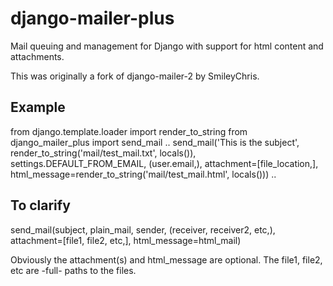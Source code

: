django-mailer-plus
==================

Mail queuing and management for Django with support for html content and attachments.

This was originally a fork of django-mailer-2 by SmileyChris.

Example
---------
from django.template.loader import render_to_string
from django_mailer_plus import send_mail
..
send_mail('This is the subject', render_to_string('mail/test_mail.txt', locals()), settings.DEFAULT_FROM_EMAIL, (user.email,), attachment=[file_location,], html_message=render_to_string('mail/test_mail.html', locals()))
..

To clarify
---------
send_mail(subject, plain_mail, sender, (receiver, receiver2, etc,), attachment=[file1, file2, etc,], html_message=html_mail)

Obviously the attachment(s) and html_message are optional.
The file1, file2, etc are -full- paths to the files.
